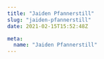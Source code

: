 ```yaml
---
title: "Jaiden Pfannerstill"
slug: "jaiden-pfannerstill"
date: 2021-02-15T15:52:48Z

meta:
  name: "Jaiden Pfannerstill"
---
```



